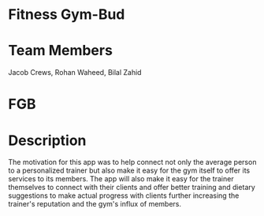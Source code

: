 # Fitness Gym-Bud
# Team Members 
Jacob Crews, Rohan Waheed, Bilal Zahid 
# FGB
# Description
The motivation for this app was to help connect not only the average person to a personalized trainer but also make it easy for the gym itself to offer its services to its members. The app will also make it easy for the trainer themselves to connect with their clients 
and offer better training and dietary suggestions to make actual progress with clients further increasing the trainer's reputation and the gym's influx of members. 
